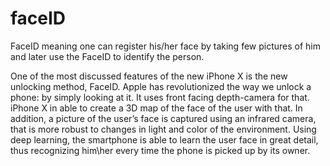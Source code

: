 # faceID
FaceID meaning one can register his/her face by taking few pictures of him and later use the FaceID to identify the person.

One of the most discussed features of the new iPhone X is the new unlocking method, FaceID. 
Apple has revolutionized the way we unlock a phone: by simply looking at it. 
It uses front facing depth-camera for that. iPhone X in able to create a 3D map of the face of the user with that. 
In addition, a picture of the user’s face is captured using an infrared camera, that is more robust to changes in light and color of 
the environment. Using deep learning, the smartphone is able to learn the user face in great detail, thus recognizing him\her every time 
the phone is picked up by its owner.
